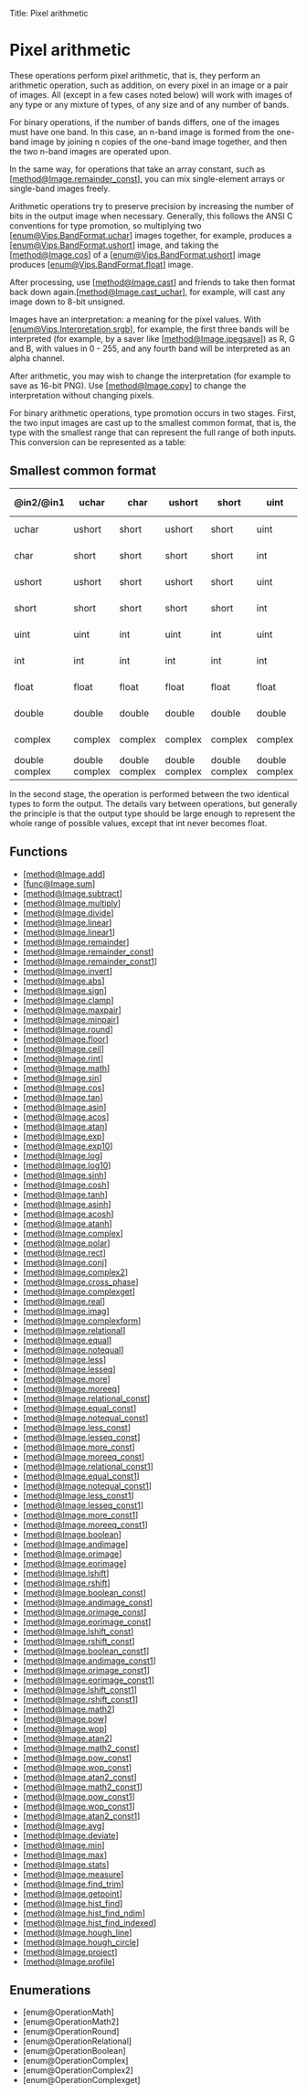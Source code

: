 Title: Pixel arithmetic

<!-- libvips/arithmetic -->

# Pixel arithmetic

These operations perform pixel arithmetic, that is, they perform an
arithmetic operation, such as addition, on every pixel in an image or a
pair of images. All (except in a few cases noted below) will work with
images of any type or any mixture of types, of any size and of any number
of bands.

For binary operations, if the number of bands differs, one of the images
must have one band. In this case, an n-band image is formed from the
one-band image by joining n copies of the one-band image together, and then
the two n-band images are operated upon.

In the same way, for operations that take an array constant, such as
[method@Image.remainder_const], you can mix single-element arrays or
single-band images freely.

Arithmetic operations try to preserve precision by increasing the number of
bits in the output image when necessary. Generally, this follows the ANSI C
conventions for type promotion, so multiplying two
[enum@Vips.BandFormat.uchar] images together, for example, produces a
[enum@Vips.BandFormat.ushort] image, and taking the [method@Image.cos] of a
[enum@Vips.BandFormat.ushort] image produces [enum@Vips.BandFormat.float]
image.

After processing, use [method@Image.cast] and friends to take then format
back down again.[method@Image.cast_uchar], for example, will cast any image
down to 8-bit unsigned.

Images have an interpretation: a meaning for the pixel values. With
[enum@Vips.Interpretation.srgb], for example, the first three bands will be
interpreted (for example, by a saver like [method@Image.jpegsave]) as R, G
and B, with values in 0 - 255, and any fourth band will be interpreted as an
alpha channel.

After arithmetic, you may wish to change the interpretation (for example to
save as 16-bit PNG). Use [method@Image.copy] to change the interpretation
without changing pixels.

For binary arithmetic operations, type promotion occurs in two stages.
First, the two input images are cast up to the smallest common format,
that is, the type with the smallest range that can represent the full
range of both inputs. This conversion can be represented as a table:

## Smallest common format

| **@in2/@in1**  | **uchar**      | **char**       | **ushort**     | **short**      | **uint**       | **int**        | **float**      | **double**     | **complex**    | **double complex** |
|----------------|----------------|----------------|----------------|----------------|----------------|----------------|----------------|----------------|----------------|--------------------|
| uchar          | ushort         | short          | ushort         | short          | uint           | int            | float          | double         | complex        | double complex     |
| char           | short          | short          | short          | short          | int            | int            | float          | double         | complex        | double complex     |
| ushort         | ushort         | short          | ushort         | short          | uint           | int            | float          | double         | complex        | double complex     |
| short          | short          | short          | short          | short          | int            | int            | float          | double         | complex        | double complex     |
| uint           | uint           | int            | uint           | int            | uint           | int            | float          | double         | complex        | double complex     |
| int            | int            | int            | int            | int            | int            | int            | float          | double         | complex        | double complex     |
| float          | float          | float          | float          | float          | float          | float          | float          | double         | complex        | double complex     |
| double         | double         | double         | double         | double         | double         | double         | double         | double         | double complex | double complex     |
| complex        | complex        | complex        | complex        | complex        | complex        | complex        | complex        | double complex | complex        | double complex     |
| double complex | double complex | double complex | double complex | double complex | double complex | double complex | double complex | double complex | double complex | double complex     |

In the second stage, the operation is performed between the two identical
types to form the output. The details vary between operations, but
generally the principle is that the output type should be large enough to
represent the whole range of possible values, except that int never becomes
float.

## Functions

* [method@Image.add]
* [func@Image.sum]
* [method@Image.subtract]
* [method@Image.multiply]
* [method@Image.divide]
* [method@Image.linear]
* [method@Image.linear1]
* [method@Image.remainder]
* [method@Image.remainder_const]
* [method@Image.remainder_const1]
* [method@Image.invert]
* [method@Image.abs]
* [method@Image.sign]
* [method@Image.clamp]
* [method@Image.maxpair]
* [method@Image.minpair]
* [method@Image.round]
* [method@Image.floor]
* [method@Image.ceil]
* [method@Image.rint]
* [method@Image.math]
* [method@Image.sin]
* [method@Image.cos]
* [method@Image.tan]
* [method@Image.asin]
* [method@Image.acos]
* [method@Image.atan]
* [method@Image.exp]
* [method@Image.exp10]
* [method@Image.log]
* [method@Image.log10]
* [method@Image.sinh]
* [method@Image.cosh]
* [method@Image.tanh]
* [method@Image.asinh]
* [method@Image.acosh]
* [method@Image.atanh]
* [method@Image.complex]
* [method@Image.polar]
* [method@Image.rect]
* [method@Image.conj]
* [method@Image.complex2]
* [method@Image.cross_phase]
* [method@Image.complexget]
* [method@Image.real]
* [method@Image.imag]
* [method@Image.complexform]
* [method@Image.relational]
* [method@Image.equal]
* [method@Image.notequal]
* [method@Image.less]
* [method@Image.lesseq]
* [method@Image.more]
* [method@Image.moreeq]
* [method@Image.relational_const]
* [method@Image.equal_const]
* [method@Image.notequal_const]
* [method@Image.less_const]
* [method@Image.lesseq_const]
* [method@Image.more_const]
* [method@Image.moreeq_const]
* [method@Image.relational_const1]
* [method@Image.equal_const1]
* [method@Image.notequal_const1]
* [method@Image.less_const1]
* [method@Image.lesseq_const1]
* [method@Image.more_const1]
* [method@Image.moreeq_const1]
* [method@Image.boolean]
* [method@Image.andimage]
* [method@Image.orimage]
* [method@Image.eorimage]
* [method@Image.lshift]
* [method@Image.rshift]
* [method@Image.boolean_const]
* [method@Image.andimage_const]
* [method@Image.orimage_const]
* [method@Image.eorimage_const]
* [method@Image.lshift_const]
* [method@Image.rshift_const]
* [method@Image.boolean_const1]
* [method@Image.andimage_const1]
* [method@Image.orimage_const1]
* [method@Image.eorimage_const1]
* [method@Image.lshift_const1]
* [method@Image.rshift_const1]
* [method@Image.math2]
* [method@Image.pow]
* [method@Image.wop]
* [method@Image.atan2]
* [method@Image.math2_const]
* [method@Image.pow_const]
* [method@Image.wop_const]
* [method@Image.atan2_const]
* [method@Image.math2_const1]
* [method@Image.pow_const1]
* [method@Image.wop_const1]
* [method@Image.atan2_const1]
* [method@Image.avg]
* [method@Image.deviate]
* [method@Image.min]
* [method@Image.max]
* [method@Image.stats]
* [method@Image.measure]
* [method@Image.find_trim]
* [method@Image.getpoint]
* [method@Image.hist_find]
* [method@Image.hist_find_ndim]
* [method@Image.hist_find_indexed]
* [method@Image.hough_line]
* [method@Image.hough_circle]
* [method@Image.project]
* [method@Image.profile]

## Enumerations

* [enum@OperationMath]
* [enum@OperationMath2]
* [enum@OperationRound]
* [enum@OperationRelational]
* [enum@OperationBoolean]
* [enum@OperationComplex]
* [enum@OperationComplex2]
* [enum@OperationComplexget]
